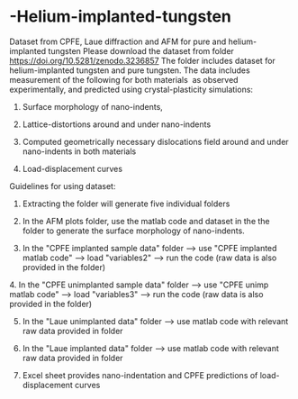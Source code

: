 # -Helium-implanted-tungsten
Dataset from CPFE, Laue diffraction and AFM for pure and helium-implanted tungsten
Please download the dataset from folder https://doi.org/10.5281/zenodo.3236857 
The folder includes dataset for helium-implanted tungsten and pure tungsten. The data includes measurement of the following for both materials  as observed experimentally, and predicted using crystal-plasticity simulations:

1. Surface morphology of nano-indents, 

2. Lattice-distortions around and under nano-indents

3. Computed geometrically necessary dislocations field around and under nano-indents in both materials

4. Load-displacement curves

Guidelines for using dataset:

1. Extracting the folder will generate five individual folders

2. In the AFM plots folder, use the matlab code and dataset in the the folder to generate the surface morphology of nano-indents.

3. In the "CPFE implanted sample data" folder --> use "CPFE implanted matlab code" --> load "variables2" --> run the code (raw data is also provided in the folder)

4. In the "CPFE unimplanted sample data" folder --> use "CPFE unimp matlab code" --> load "variables3" --> run the code (raw data is also provided in the folder)

5. In the "Laue unimplanted data" folder --> use matlab code with relevant raw data provided in folder

6. In the "Laue implanted data" folder --> use matlab code with relevant raw data provided in folder

7. Excel sheet provides nano-indentation and CPFE predictions of load-displacement curves
